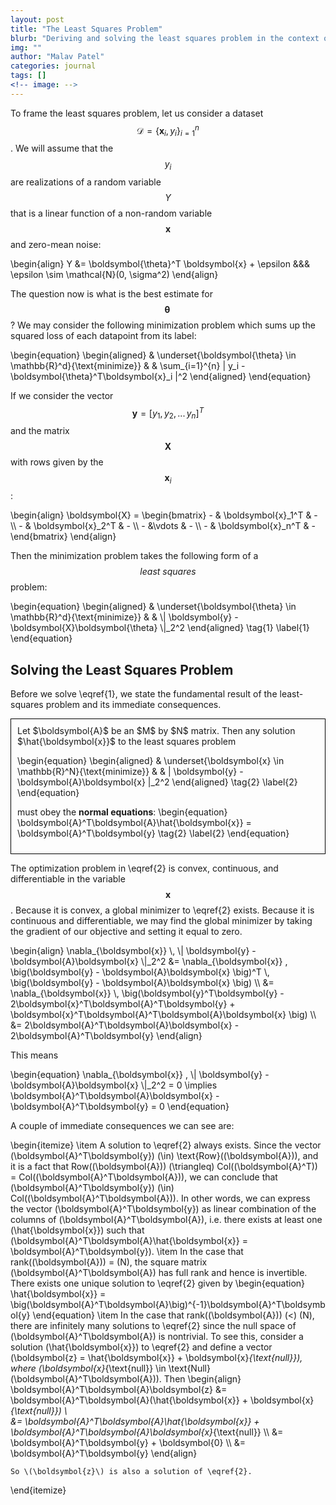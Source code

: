 ```yaml
---
layout: post
title: "The Least Squares Problem"
blurb: "Deriving and solving the least squares problem in the context of linear regression"
img: ""
author: "Malav Patel"
categories: journal
tags: []
<!-- image: -->
---
```



To frame the least squares problem, let us consider a dataset $$\mathcal{D} =  \{ \boldsymbol{x}_i, y_i \}_{i=1}^{n}$$. We will assume that the $$y_i$$ are realizations of a random variable $$Y$$ that is a linear function of a non-random variable $$\boldsymbol{x}$$ and zero-mean noise:


\begin{align}
    Y &= \boldsymbol{\theta}^T \boldsymbol{x} + \epsilon &&& \epsilon \sim \mathcal{N}(0, \sigma^2)
\end{align}

The question now is what is the best estimate for $$\boldsymbol{\theta}\,$$? We may consider the following minimization problem which sums up the squared loss of each datapoint from its label:


\begin{equation}
\begin{aligned}
& \underset{\boldsymbol{\theta} \in \mathbb{R}^d}{\text{minimize}}
& & \sum_{i=1}^{n} | y_i - \boldsymbol{\theta}^T\boldsymbol{x}_i |^2 
\end{aligned} 
\end{equation}

If we consider the vector $$\boldsymbol{y} = [y_1,\, y_2,\, ...\, y_n]^T$$ and the matrix $$\boldsymbol{X}$$ with rows given by the $$\boldsymbol{x}_i $$:

\begin{align}
    \boldsymbol{X} = \begin{bmatrix}
    - & \boldsymbol{x}_1^T & -  \\\ 
    - & \boldsymbol{x}_2^T & -  \\\ 
    - &\vdots & - \\\ 
    - & \boldsymbol{x}_n^T & -
\end{bmatrix}
\end{align}

Then the minimization problem takes the following form of a $$\textit{least squares}$$ problem:

\begin{equation}
\begin{aligned}
& \underset{\boldsymbol{\theta} \in \mathbb{R}^d}{\text{minimize}}
& & \\| \boldsymbol{y} - \boldsymbol{X}\boldsymbol{\theta} \\|_2^2 
\end{aligned} \tag{1} \label{1}
\end{equation}



## Solving the Least Squares Problem

Before we solve \eqref{1}, we state the fundamental result of the least-squares problem and its immediate consequences.

<div style="border: 1px solid black; padding: 10px;">
  Let $\boldsymbol{A}$ be an $M$ by $N$ matrix. Then any solution $\hat{\boldsymbol{x}}$ to the least squares problem

  \begin{equation}
  \begin{aligned}
  & \underset{\boldsymbol{x} \in \mathbb{R}^N}{\text{minimize}}
  & & \| \boldsymbol{y} - \boldsymbol{A}\boldsymbol{x} \|_2^2 
  \end{aligned} \tag{2} \label{2}
  \end{equation}

  must obey the $\textbf{normal equations}$:
  \begin{equation}
  \boldsymbol{A}^T\boldsymbol{A}\hat{\boldsymbol{x}} = \boldsymbol{A}^T\boldsymbol{y} \tag{2} \label{2}
  \end{equation}
</div>

The optimization problem in \eqref{2} is convex, continuous, and differentiable in the variable $$\boldsymbol{x}$$. Because it is convex, a global minimizer to \eqref{2} exists. Because it is continuous and differentiable, we may find the global minimizer by taking the gradient of our objective and setting it equal to zero.

\begin{align}
 \nabla_{\boldsymbol{x}} \\,  \\| \boldsymbol{y} - \boldsymbol{A}\boldsymbol{x} \\|\_2^2 &= \nabla_{\boldsymbol{x}} \, \big(\boldsymbol{y} - \boldsymbol{A}\boldsymbol{x} \big)^T \\, \big(\boldsymbol{y} - \boldsymbol{A}\boldsymbol{x} \big) \\\ 
 &= \nabla_{\boldsymbol{x}} \\, \big(\boldsymbol{y}^T\boldsymbol{y} - 2\boldsymbol{x}^T\boldsymbol{A}^T\boldsymbol{y} + \boldsymbol{x}^T\boldsymbol{A}^T\boldsymbol{A}\boldsymbol{x} \big) \\\ 
 &= 2\boldsymbol{A}^T\boldsymbol{A}\boldsymbol{x} - 2\boldsymbol{A}^T\boldsymbol{y} 
\end{align}

This means

\begin{equation}
     \nabla_{\boldsymbol{x}} \,  \\| \boldsymbol{y} - \boldsymbol{A}\boldsymbol{x} \\|_2^2 = 0 \implies \boldsymbol{A}^T\boldsymbol{A}\boldsymbol{x} - \boldsymbol{A}^T\boldsymbol{y} = 0
\end{equation}

A couple of immediate consequences we can see are:

\begin{itemize}
    \item A solution to \eqref{2} always exists. Since the vector \(\boldsymbol{A}^T\boldsymbol{y}\) \(\in\) \text{Row}(\(\boldsymbol{A}\)), and it is a fact that Row(\(\boldsymbol{A}\)) \(\triangleq\) Col(\(\boldsymbol{A}^T\)) = Col(\(\boldsymbol{A}^T\boldsymbol{A}\)), we can conclude that \(\boldsymbol{A}^T\boldsymbol{y}\) \(\in\) Col(\(\boldsymbol{A}^T\boldsymbol{A}\)). In other words, we can express the vector \(\boldsymbol{A}^T\boldsymbol{y}\) as linear combination of the columns of \(\boldsymbol{A}^T\boldsymbol{A}\), i.e. there exists at least one \(\hat{\boldsymbol{x}}\) such that \(\boldsymbol{A}^T\boldsymbol{A}\hat{\boldsymbol{x}} = \boldsymbol{A}^T\boldsymbol{y}\).
    \item In the case that rank(\(\boldsymbol{A}\)) = \(N\), the square matrix \(\boldsymbol{A}^T\boldsymbol{A}\) has full rank and hence is invertible. There exists one unique solution to \eqref{2} given by 
    \begin{equation}
        \hat{\boldsymbol{x}} = \big(\boldsymbol{A}^T\boldsymbol{A}\big)^{-1}\boldsymbol{A}^T\boldsymbol{y}
    \end{equation}
    \item In the case that rank(\(\boldsymbol{A}\)) \(<\) \(N\), there are infinitely many solutions to \eqref{2} since the null space of \(\boldsymbol{A}^T\boldsymbol{A}\) is nontrivial. To see this, consider a solution \(\hat{\boldsymbol{x}}\) to \eqref{2} and define a vector \(\boldsymbol{z} = \hat{\boldsymbol{x}} + \boldsymbol{x}_{\text{null}}\), where \(\boldsymbol{x}_{\text{null}} \in \text{Null}(\boldsymbol{A}^T\boldsymbol{A})\). Then
    \begin{align}
        \boldsymbol{A}^T\boldsymbol{A}\boldsymbol{z} &= \boldsymbol{A}^T\boldsymbol{A}(\hat{\boldsymbol{x}} + \boldsymbol{x}_{\text{null}}) \\\
        &= \boldsymbol{A}^T\boldsymbol{A}\hat{\boldsymbol{x}} + \boldsymbol{A}^T\boldsymbol{A}\boldsymbol{x}_{\text{null}} \\\ 
        &= \boldsymbol{A}^T\boldsymbol{y} + \boldsymbol{0} \\\ 
        &= \boldsymbol{A}^T\boldsymbol{y}
    \end{align}

    So \(\boldsymbol{z}\) is also a solution of \eqref{2}.
\end{itemize}


